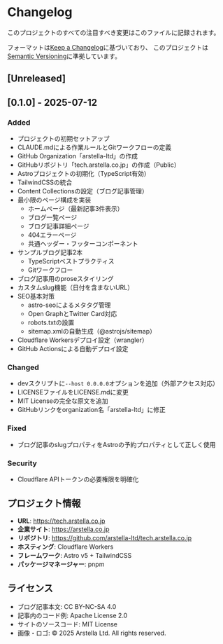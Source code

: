 # Changelog

このプロジェクトのすべての注目すべき変更はこのファイルに記録されます。

フォーマットは[Keep a Changelog](https://keepachangelog.com/ja/1.1.0/)に基づいており、
このプロジェクトは[Semantic Versioning](https://semver.org/spec/v2.0.0.html)に準拠しています。

## [Unreleased]

## [0.1.0] - 2025-07-12

### Added
- プロジェクトの初期セットアップ
- CLAUDE.mdによる作業ルールとGitワークフローの定義
- GitHub Organization「arstella-ltd」の作成
- GitHubリポジトリ「tech.arstella.co.jp」の作成（Public）
- Astroプロジェクトの初期化（TypeScript有効）
- TailwindCSSの統合
- Content Collectionsの設定（ブログ記事管理）
- 最小限のページ構成を実装
  - ホームページ（最新記事3件表示）
  - ブログ一覧ページ
  - ブログ記事詳細ページ
  - 404エラーページ
  - 共通ヘッダー・フッターコンポーネント
- サンプルブログ記事2本
  - TypeScriptベストプラクティス
  - Gitワークフロー
- ブログ記事用のproseスタイリング
- カスタムslug機能（日付を含まないURL）
- SEO基本対策
  - astro-seoによるメタタグ管理
  - Open GraphとTwitter Card対応
  - robots.txtの設置
  - sitemap.xmlの自動生成（@astrojs/sitemap）
- Cloudflare Workersデプロイ設定（wrangler）
- GitHub Actionsによる自動デプロイ設定

### Changed
- devスクリプトに`--host 0.0.0.0`オプションを追加（外部アクセス対応）
- LICENSEファイルをLICENSE.mdに変更
- MIT Licenseの完全な原文を追加
- GitHubリンクをorganization名「arstella-ltd」に修正

### Fixed
- ブログ記事のslugプロパティをAstroの予約プロパティとして正しく使用

### Security
- Cloudflare APIトークンの必要権限を明確化

## プロジェクト情報

- **URL**: https://tech.arstella.co.jp
- **企業サイト**: https://arstella.co.jp
- **リポジトリ**: https://github.com/arstella-ltd/tech.arstella.co.jp
- **ホスティング**: Cloudflare Workers
- **フレームワーク**: Astro v5 + TailwindCSS
- **パッケージマネージャー**: pnpm

## ライセンス

- ブログ記事本文: CC BY-NC-SA 4.0
- 記事内のコード例: Apache License 2.0
- サイトのソースコード: MIT License
- 画像・ロゴ: © 2025 Arstella Ltd. All rights reserved.